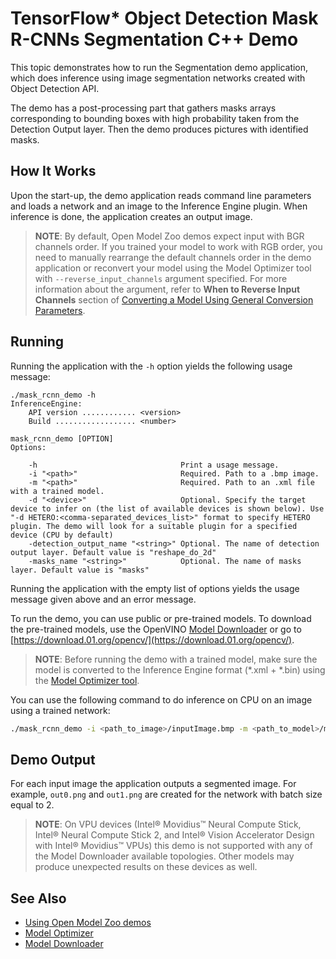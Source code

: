 # TensorFlow* Object Detection Mask R-CNNs Segmentation C++ Demo

This topic demonstrates how to run the Segmentation demo application, which does inference using image segmentation networks created with Object Detection API.

The demo has a post-processing part that gathers masks arrays corresponding to bounding boxes with high probability taken from the Detection Output layer. Then the demo produces pictures with identified masks.

## How It Works

Upon the start-up, the demo application reads command line parameters and loads a network and an image to the Inference Engine plugin. When inference is done, the application creates an output image.

> **NOTE**: By default, Open Model Zoo demos expect input with BGR channels order. If you trained your model to work with RGB order, you need to manually rearrange the default channels order in the demo application or reconvert your model using the Model Optimizer tool with `--reverse_input_channels` argument specified. For more information about the argument, refer to **When to Reverse Input Channels** section of [Converting a Model Using General Conversion Parameters](https://docs.openvinotoolkit.org/latest/_docs_MO_DG_prepare_model_convert_model_Converting_Model_General.html).

## Running

Running the application with the `-h` option yields the following usage message:
```
./mask_rcnn_demo -h
InferenceEngine:
    API version ............ <version>
    Build .................. <number>

mask_rcnn_demo [OPTION]
Options:

    -h                                Print a usage message.
    -i "<path>"                       Required. Path to a .bmp image.
    -m "<path>"                       Required. Path to an .xml file with a trained model.
    -d "<device>"                     Optional. Specify the target device to infer on (the list of available devices is shown below). Use "-d HETERO:<comma-separated_devices_list>" format to specify HETERO plugin. The demo will look for a suitable plugin for a specified device (CPU by default)
    -detection_output_name "<string>" Optional. The name of detection output layer. Default value is "reshape_do_2d"
    -masks_name "<string>"            Optional. The name of masks layer. Default value is "masks"
```

Running the application with the empty list of options yields the usage message given above and an error message.

To run the demo, you can use public or pre-trained models. To download the pre-trained models, use the OpenVINO [Model Downloader](../../tools/downloader/README.md) or go to [https://download.01.org/opencv/](https://download.01.org/opencv/).

> **NOTE**: Before running the demo with a trained model, make sure the model is converted to the Inference Engine format (\*.xml + \*.bin) using the [Model Optimizer tool](https://docs.openvinotoolkit.org/latest/_docs_MO_DG_Deep_Learning_Model_Optimizer_DevGuide.html).

You can use the following command to do inference on CPU on an image using a trained network:
```sh
./mask_rcnn_demo -i <path_to_image>/inputImage.bmp -m <path_to_model>/mask_rcnn_inception_resnet_v2_atrous_coco.xml
```

## Demo Output

For each input image the application outputs a segmented image. For example, `out0.png` and `out1.png` are created for the network with batch size equal to 2.

> **NOTE**: On VPU devices (Intel® Movidius™ Neural Compute Stick, Intel® Neural Compute Stick 2, and Intel® Vision Accelerator Design with Intel® Movidius™ VPUs) this demo is not supported with any of the Model Downloader available topologies. Other models may produce unexpected results on these devices as well.

## See Also
* [Using Open Model Zoo demos](../README.md)
* [Model Optimizer](https://docs.openvinotoolkit.org/latest/_docs_MO_DG_Deep_Learning_Model_Optimizer_DevGuide.html)
* [Model Downloader](../../tools/downloader/README.md)
